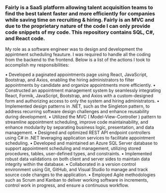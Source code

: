 ### Fairly is a SaaS platform allowing talent acquisition teams to find the best talent faster and more efficiently for companies while saving time on recruiting & hiring. Fairly is an MVC and due to the proprietary nature of the code I can only provide code snippets of my code. This repository contains SQL, C#, and React code.

My role as a software engineer was to design and development the appintment scheduling feauture. I was required to handle all the coding from the backend to the frontend. Below is a list of the actions I took to accomplish my responsibilities:

• Developed a paginated appointments page using React, JavaScript, Bootstrap, and Axios, enabling the hiring administrators to filter appointments by candidate and organize appointments more efficiently. 
• Constructed an appointment management system by seamlessly integrating React, Formik, JavaScript, Bootstrap, and Axios with a custom-designed form and authorizing access to only the system and hiring administrators. 
• Implemented design patterns in .NET, such as the Singleton pattern, to address recurring software design challenges and enhance reusability during development.
• Utilized the MVC ( Model-View-Controller ) pattern to streamline appointment scheduling, improve code maintainability, and enhance modularity by separating business logic, presentation, and data management.
• Designed and optimized REST API endpoint controllers using C# in .NET leveraging application services to facilitate appointment scheduling.
• Developed and maintained an Azure SQL Server database to support appointment scheduling and management, utilizing stored procedures, tables, user-defined types, and constraints.
• Implemented robust data validations on both client and server sides to maintain data integrity within the database. 
• Collaborated in a version control environment using Git, GitHub, and Visual Studio to manage and track source code changes to the application.
• Employed Agile methodologies such as Scrum and Kanban to deliver working software in increments, control work in progress, and ensure a continuous workflow.
